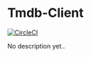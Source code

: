# Tmdb-Client

[![CircleCI](https://circleci.com/gh/ilya-rb/Tmdb-Client.svg?style=svg)](https://circleci.com/gh/ilya-rb/Tmdb-Client)

No description yet..
